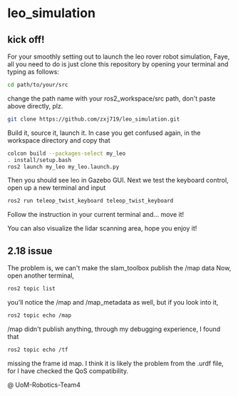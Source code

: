 # leo_simulation

## kick off!
For your smoothly setting out to launch the leo rover robot simulation, Faye, all you need to do is just clone this repository by opening your terminal and typing as follows:
```bash
cd path/to/your/src
```
change the path name with your ros2_workspace/src path, don't paste above directly, plz.
```bash
git clone https://github.com/zxj719/leo_simulation.git
```
Build it, source it, launch it. In case you get confused again, in the workspace directory and copy that
```bash
colcon build --packages-select my_leo
. install/setup.bash
ros2 launch my_leo my_leo.launch.py
```
Then you should see leo in Gazebo GUI. Next we test the keyboard control, open up a new terminal and input
```bash
ros2 run teleop_twist_keyboard teleop_twist_keyboard
```
Follow the instruction in your current terminal and... move it!

You can also visualize the lidar scanning area, hope you enjoy it!

## 2.18 issue
The problem is, we can't make the slam_toolbox publish the /map data
Now, open another terminal,
```bash
ros2 topic list
```
you'll notice the /map and /map_metadata as well, but if you look into it,
```bash
ros2 topic echo /map
```
/map didn't publish anything, through my debugging experience, I found that
```bash
ros2 topic echo /tf
```
missing the frame id map. I think it is likely the problem from the .urdf file, for I have checked the QoS compatibility.


@ UoM-Robotics-Team4
